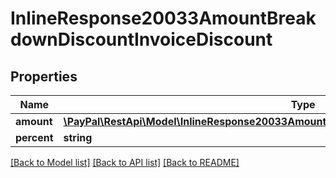 # InlineResponse20033AmountBreakdownDiscountInvoiceDiscount

## Properties
Name | Type | Description | Notes
------------ | ------------- | ------------- | -------------
**amount** | [**\PayPal\RestApi\Model\InlineResponse20033AmountBreakdownDiscountInvoiceDiscountAmount**](InlineResponse20033AmountBreakdownDiscountInvoiceDiscountAmount.md) |  | [optional] 
**percent** | **string** |  | [optional] 

[[Back to Model list]](../README.md#documentation-for-models) [[Back to API list]](../README.md#documentation-for-api-endpoints) [[Back to README]](../README.md)


